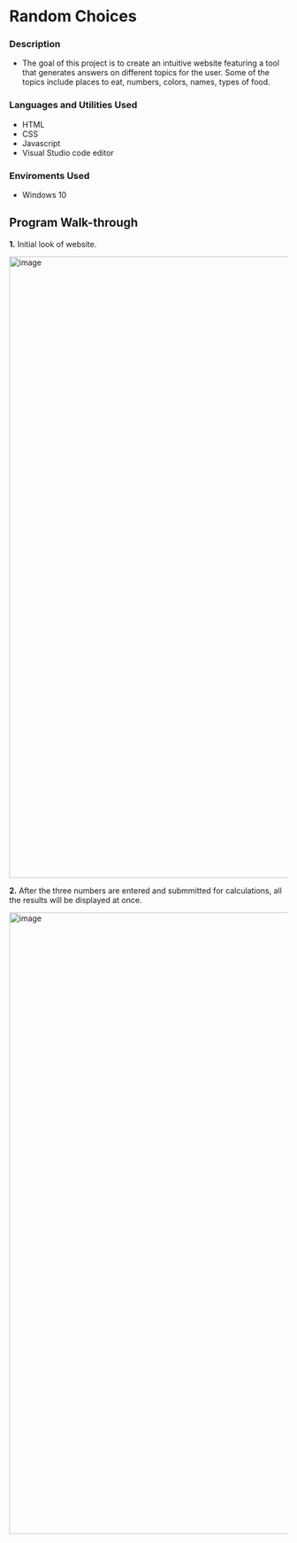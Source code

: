 # Random Choices
### Description
- The goal of this project is to create an intuitive website featuring a tool that generates answers on different topics for the user. Some of the topics include places to eat, numbers, colors, names, types of food. 
### Languages and Utilities Used
- HTML
- CSS
- Javascript
- Visual Studio code editor
### Enviroments Used
- Windows 10
## Program Walk-through
**1.**  Initial look of website.

<img width="1122" alt="image" src="https://user-images.githubusercontent.com/116442206/236633856-e120699d-65b9-4605-9132-cc7e8e70fbf6.png">


**2.** After the three numbers are entered and submmitted for calculations, all the results will be displayed at once.

<img width="1122" alt="image" src="https://user-images.githubusercontent.com/116442206/236633921-d0543f60-c6a1-4a16-95bd-a0122ec929eb.png">
